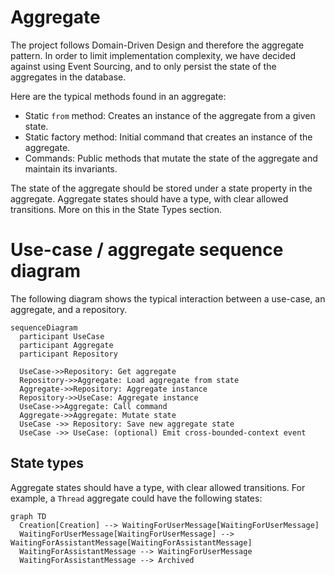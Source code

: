 # Aggregate

The project follows Domain-Driven Design and therefore the aggregate pattern.
In order to limit implementation complexity, we have decided against using Event Sourcing, and 
to only persist the state of the aggregates in the database.

Here are the typical methods found in an aggregate:

- Static ```from``` method: Creates an instance of the aggregate from a given state.
- Static factory method: Initial command that creates an instance of the aggregate.
- Commands: Public methods that mutate the state of the aggregate and maintain its invariants.

The state of the aggregate should be stored under a state property in the aggregate.
Aggregate states should have a type, with clear allowed transitions. More on this in the State Types section.

# Use-case / aggregate sequence diagram

The following diagram shows the typical interaction between a use-case, an aggregate, and a repository.

```mermaid
sequenceDiagram
  participant UseCase
  participant Aggregate
  participant Repository

  UseCase->>Repository: Get aggregate
  Repository->>Aggregate: Load aggregate from state
  Aggregate->>Repository: Aggregate instance
  Repository->>UseCase: Aggregate instance
  UseCase->>Aggregate: Call command
  Aggregate->>Aggregate: Mutate state
  UseCase ->> Repository: Save new aggregate state
  UseCase ->> UseCase: (optional) Emit cross-bounded-context event
```

## State types

Aggregate states should have a type, with clear allowed transitions. For example,
a `Thread` aggregate could have the following states:

```mermaid
graph TD
  Creation[Creation] --> WaitingForUserMessage[WaitingForUserMessage]
  WaitingForUserMessage[WaitingForUserMessage] --> WaitingForAssistantMessage[WaitingForAssistantMessage]
  WaitingForAssistantMessage --> WaitingForUserMessage
  WaitingForAssistantMessage --> Archived
```
